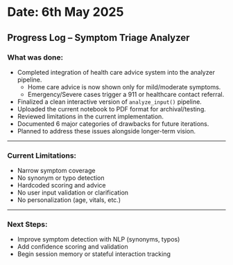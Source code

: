 # Date: 6th May 2025  
## Progress Log – Symptom Triage Analyzer

### What was done:
- Completed integration of health care advice system into the analyzer pipeline.
  - Home care advice is now shown only for mild/moderate symptoms.
  - Emergency/Severe cases trigger a 911 or healthcare contact referral.
- Finalized a clean interactive version of `analyze_input()` pipeline.
- Uploaded the current notebook to PDF format for archival/testing.
- Reviewed limitations in the current implementation.
- Documented 6 major categories of drawbacks for future iterations.
- Planned to address these issues alongside longer-term vision.

---

### Current Limitations:
- Narrow symptom coverage  
- No synonym or typo detection  
- Hardcoded scoring and advice  
- No user input validation or clarification  
- No personalization (age, vitals, etc.)

---

### Next Steps:
- Improve symptom detection with NLP (synonyms, typos)  
- Add confidence scoring and validation  
- Begin session memory or stateful interaction tracking
